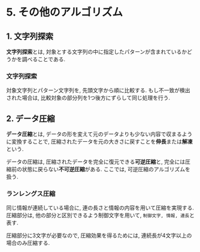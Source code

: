 # **5. その他のアルゴリズム**

## **1. 文字列探索**

**文字列探索**とは, 対象とする文字列の中に指定したパターンが含まれているかどうかを調べることである.

### **文字列探索**

対象文字列とパターン文字列を, 先頭文字から順に比較する. もし不一致が検出された場合は, 比較対象の部分列を1つ後方にずらして同じ処理を行う.

## **2. データ圧縮**

**データ圧縮**とは, データの形を変えて元のデータよりも少ない内容で収まるように変換することで, 圧縮されたデータを元の大きさに戻すことを**伸長**または**解凍**という.

データの圧縮は, 圧縮されたデータを完全に復元できる**可逆圧縮**と, 完全には圧縮前の状態に戻らない**不可逆圧縮**がある. ここでは, 可逆圧縮のアルゴリズムを扱う.

### **ランレングス圧縮**

同じ情報が連続している場合に, 連の長さと情報の内容を用いて圧縮を実現する. 圧縮部分は, 他の部分と区別できるよう制御文字を用いて, `制御文字, 情報, 連長`と表す.

圧縮部分に3文字が必要なので, 圧縮効果を得るためには, 連続長が4文字以上の場合のみ圧縮する.
